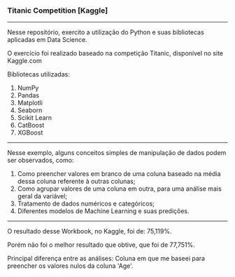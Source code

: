 ### Titanic Competition [Kaggle]
---
Nesse repositório, exercito a utilização do Python e suas bibliotecas aplicadas em Data Science.

O exercício foi realizado baseado na competição Titanic, disponível no site Kaggle.com

Bibliotecas utilizadas:
1) NumPy
2) Pandas
3) Matplotli
4) Seaborn
5) Scikit Learn
6) CatBoost
7) XGBoost
---
Nesse exemplo, alguns conceitos simples de manipulação de dados podem ser observados, como:
1) Como preencher valores em branco de uma coluna baseado na média dessa coluna referente à outras colunas;
2) Como agrupar valores de uma coluna em outra, para uma análise mais geral da variável;
3) Tratamento de dados numéricos e categóricos;
4) Diferentes modelos de Machine Learning e suas predições.
---
O resultado desse Workbook, no Kaggle, foi de: 75,119%.

Porém não foi o melhor resultado que obtive, que foi de 77,751%.

Principal diferença entre as análises: Coluna em que me baseei para preencher os valores nulos da coluna 'Age'.
